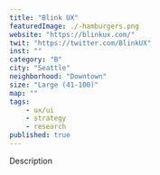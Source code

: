 ```yaml
---
title: "Blink UX"
featuredImage: ./-hamburgers.png
website: "https://blinkux.com/"
twit: "https://twitter.com/BlinkUX"
inst: ""
category: "B"
city: "Seattle"
neighborhood: "Downtown"
size: "Large (41-100)"
map: ""
tags:
    - ux/ui
    - strategy
    - research
published: true
---
```


Description
